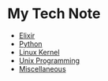 My Tech Note
============

- [Elixir](elixir/)
- [Python](python/)
- [Linux Kernel](linux_kernel/)
- [Unix Programming](unix_prog/)
- [Miscellaneous](misc/)
